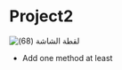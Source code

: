 # Project2

![‏‏لقطة الشاشة (68)](https://user-images.githubusercontent.com/52765342/213460388-f26a57a0-5516-44d7-b4f5-a972b0e500b5.png)

- Add one method at least
